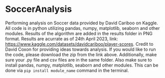 # SoccerAnalysis
Performing analysis on Soccer data provided by David Cariboo on Kaggle.
All code is in python utilizing pandas, numpy, matplotlib, seaborn and other modules. Results of the algorithm are added in the results folder in PNG format. 
Results are acurrate as of 24th April 2023, link: https://www.kaggle.com/datasets/davidcariboo/player-scores. Credit to David Coxon for providing ideas towards analysis. 
If you would like to run the code, please download the zip from the link above. Additionally, make sure your .py file and csv files are in the same folder.
Also make sure to install pandas, numpy, matplotlib, seaborn and other modules. This can be done via ```pip install module_name``` command in the terminal.
